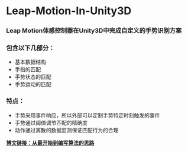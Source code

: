 # Leap-Motion-In-Unity3D
### **Leap Motion体感控制器在Unity3D中完成自定义的手势识别方案**  
### **包含以下几部分：**
+ 基本数据结构
+ 手指的匹配
+ 手势状态的匹配
+ 手势运动的匹配

### **特点：**
+ 手势采用事件响应，所以外部可以定制手势特定时刻触发的事件
+ 手势通过阈值调节匹配的精确度
+ 动作通过离散的数据监测保证匹配行为的合理  

[ **博文链接：从最开始到编写算法的思路** ](http://blog.csdn.net/u012289636/article/details/46883731)
